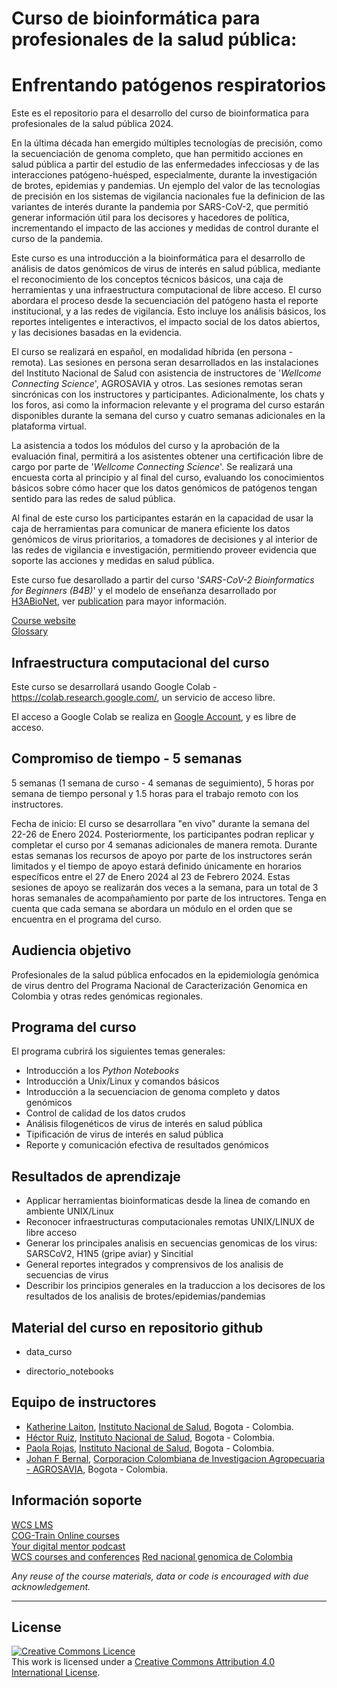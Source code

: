 # Curso de bioinformática para profesionales de la salud pública:
# Enfrentando patógenos respiratorios

Este es el repositorio para el desarrollo del curso de bioinformatica para profesionales de la salud pública 2024.

En la última década han emergido múltiples tecnologías de precisión, como la secuenciación de genoma completo, que han permitido acciones en salud pública a partir del estudio de las enfermedades infecciosas y de las interacciones patógeno-huésped, especialmente, durante la investigación de brotes, epidemias y pandemias. Un ejemplo del valor de las tecnologías de precisión en los sistemas de vigilancia nacionales fue la definicion de las variantes de interés durante la pandemia por SARS-CoV-2, que permitió generar información útil para los decisores y hacedores de política, incrementando el impacto de las acciones y medidas de control durante el curso de la pandemia.    

Este curso es una introducción a la bioinformática para el desarrollo de análisis de datos genómicos de virus de interés en salud pública, mediante el reconocimiento de los conceptos técnicos básicos, una caja de herramientas y una infraestructura computacional de libre acceso. El curso abordara el proceso desde la secuenciación del patógeno hasta el reporte institucional, y a las redes de vigilancia. Esto incluye los análisis básicos, los reportes inteligentes e interactivos, el impacto social de los datos abiertos, y las decisiones basadas en la evidencia.

El curso se realizará en español, en modalidad híbrida (en persona - remota). Las sesiones en persona seran desarrollados en las instalaciones del Instituto Nacional de Salud con asistencia de instructores de '_Wellcome Connecting Science_', AGROSAVIA y otros. Las sesiones remotas seran sincrónicas con los instructores y participantes. Adicionalmente, los chats y los foros, asi como la informacion relevante y el programa del curso estarán disponibles durante la semana del curso y cuatro semanas adicionales en la plataforma virtual.     

La asistencia a todos los módulos del curso y la aprobación de la evaluación final, permitirá a los asistentes obtener una certificación libre de cargo por parte de '_Wellcome Connecting Science_'. Se realizará una encuesta corta al principio y al final del curso, evaluando los conocimientos básicos sobre cómo hacer que los datos genómicos de patógenos tengan sentido para las redes de salud pública.              
 
Al final de este curso los participantes estarán en la capacidad de usar la caja de herramientas para comunicar de manera eficiente los datos genómicos de virus prioritarios, a tomadores de decisiones y al interior de las redes de vigilancia e investigación, permitiendo proveer evidencia que soporte las acciones y medidas en salud pública. 

Este curso fue desarollado a partir del curso '_SARS-CoV-2 Bioinformatics for Beginners (B4B)_' y el modelo de enseñanza desarrollado por [H3ABioNet](https://www.h3abionet.org), ver [publication](https://journals.plos.org/ploscompbiol/article?id=10.1371/journal.pcbi.1008640) para mayor información. 

[Course website](...)                  
[Glossary](Glossary.md)

## Infraestructura computacional del curso  

Este curso se desarrollará usando Google Colab - https://colab.research.google.com/, un servicio de acceso libre.

El acceso a Google Colab se realiza en [Google Account](https://www.google.com/account/about/), y es libre de acceso.

## Compromiso de tiempo - 5 semanas

5 semanas (1 semana de curso - 4 semanas de seguimiento), 5 horas por semana de tiempo personal y 1.5 horas para el trabajo remoto con los instructores. 

Fecha de inicio: El curso se desarrollara "en vivo" durante la semana del 22-26 de Enero 2024. 
Posteriormente, los participantes podran replicar y completar el curso por 4 semanas adicionales de manera remota. Durante estas semanas los recursos de apoyo por parte de los instructores serán limitados y el tiempo de apoyo estará definido únicamente en horarios específicos entre el 27 de Enero 2024 al 23 de Febrero 2024. Estas sesiones de apoyo se realizarán dos veces a la semana, para un total de 3 horas semanales de acompañamiento por parte de los intructores. Tenga en cuenta que cada semana se abordara un módulo en el orden que se encuentra en el programa del curso.  

## Audiencia objetivo

Profesionales de la salud pública enfocados en la epidemiología genómica de virus dentro del Programa Nacional de Caracterización Genomica en Colombia y otras redes genómicas regionales.

## Programa del curso

El programa cubrirá los siguientes temas generales:

- Introducción a los _Python Notebooks_
- Introducción a Unix/Linux y comandos básicos
- Introducción a la secuenciacion de genoma completo y datos genómicos
- Control de calidad de los datos crudos 
- Análisis filogenéticos de virus de interés en salud pública
- Tipificación de virus de interés en salud pública
- Reporte y comunicación efectiva de resultados genómicos  

## Resultados de aprendizaje


- Applicar herramientas bioinformaticas desde la linea de comando en ambiente UNIX/Linux
- Reconocer infraestructuras computacionales remotas UNIX/LINUX de libre acceso 
- Generar los principales analisis en secuencias genomicas de los virus: SARSCoV2, H1N5 (gripe aviar) y Sincitial 
- General reportes integrados y comprensivos de los analisis de secuencias de virus
- Describir los principios generales en la traduccion a los decisores de los resultados de los analisis de brotes/epidemias/pandemias


## Material del curso en repositorio github

- data_curso 

- directorio_notebooks

## Equipo de instructores
<!-- example - [Carolina Torres](https://www.researchgate.net/profile/Carolina-Torres-7), Universidad de Buenos Aires - CONICET, Buenos Aires, Argentina   -->
- [Katherine Laiton](https://scholar.google.com.co/citations?user=jRxRgEUAAAAJ&hl=en), [Instituto Nacional de Salud](https://www.ins.gov.co/Paginas/Inicio.aspx), Bogota - Colombia.
- [Héctor Ruiz](), [Instituto Nacional de Salud](https://www.ins.gov.co/Paginas/Inicio.aspx), Bogota - Colombia.
- [Paola Rojas](https://www.researchgate.net/profile/Paola-Rojas-Estevez), [Instituto Nacional de Salud](https://www.ins.gov.co/Paginas/Inicio.aspx), Bogota - Colombia.
- [Johan F Bernal](https://vivo.agrosavia.co/display/n3887), [Corporacion Colombiana de Investigacion Agropecuaria - AGROSAVIA](https://www.agrosavia.co/), Bogota - Colombia.

## Información soporte

[WCS LMS](https://lms.wellcomeconnectingscience.org/)       
[COG-Train Online courses](https://www.futurelearn.com/partners/wellcome-genome-campus)         
[Your digital mentor podcast](https://coursesandconferences.wellcomeconnectingscience.org/our-events/your-digital-mentor-podcast/)       
[WCS courses and conferences](https://coursesandconferences.wellcomeconnectingscience.org/)
[Red nacional genomica de Colombia](https://www.ins.gov.co/Noticias/Paginas/coronavirus-genoma.aspx)

_Any reuse of the course materials, data or code is encouraged with due acknowledgement._

******
## License
<a rel="license" href="http://creativecommons.org/licenses/by/4.0/"><img alt="Creative Commons Licence" style="border-width:0" src="https://i.creativecommons.org/l/by/4.0/88x31.png" /></a><br />This work is licensed under a <a rel="license" href="http://creativecommons.org/licenses/by/4.0/">Creative Commons Attribution 4.0 International License</a>.
